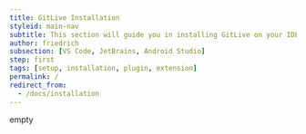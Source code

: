 ```yaml
---
title: GitLive Installation
styleid: main-nav
subtitle: This section will guide you in installing GitLive on your IDE.
author: friedrich
subsection: [VS Code, JetBrains, Android Studio]
step: first
tags: [setup, installation, plugin, extension]
permalink: /
redirect_from:
  - /docs/installation
---
```



empty
